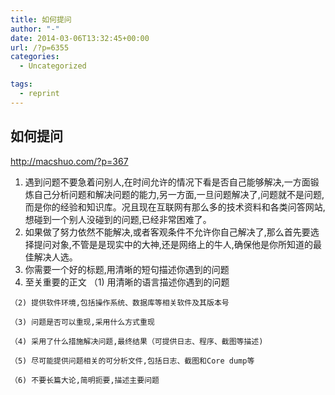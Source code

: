 ```yaml
---
title: 如何提问
author: "-"
date: 2014-03-06T13:32:45+00:00
url: /?p=6355
categories:
  - Uncategorized

tags:
  - reprint
---
```

## 如何提问
<http://macshuo.com/?p=367>

  1. 遇到问题不要急着问别人,在时间允许的情况下看是否自己能够解决,一方面锻炼自己分析问题和解决问题的能力,另一方面,一旦问题解决了,问题就不是问题,而是你的经验和知识库。况且现在互联网有那么多的技术资料和各类问答网站,想碰到一个别人没碰到的问题,已经非常困难了。
  2. 如果做了努力依然不能解决,或者客观条件不允许你自己解决了,那么首先要选择提问对象,不管是是现实中的大神,还是网络上的牛人,确保他是你所知道的最佳解决人选。
  3. 你需要一个好的标题,用清晰的短句描述你遇到的问题
  4. 至关重要的正文 
    （1) 用清晰的语言描述你遇到的问题
  
    （2) 提供软件环境,包括操作系统、数据库等相关软件及其版本号
  
    （3) 问题是否可以重现,采用什么方式重现
  
    （4) 采用了什么措施解决问题,最终结果（可提供日志、程序、截图等描述) 
  
    （5) 尽可能提供问题相关的可分析文件,包括日志、截图和Core dump等
  
    （6) 不要长篇大论,简明扼要,描述主要问题 